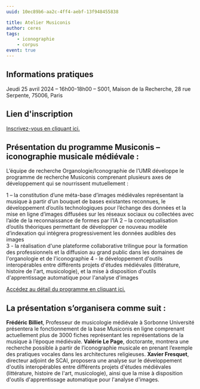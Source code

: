 ```yaml
---
uuid: 10ec89b6-aa2c-4ff4-aebf-13f948455838

title: Atelier Musiconis
author: ceres
tags:
    - iconographie
    - corpus
event: true
---
```

## Informations pratiques
Jeudi 25 avril 2024 – 16h00-18h00 – S001, Maison de la Recherche, 28 rue Serpente, 75006, Paris

## Lien d'inscription
[Inscrivez-vous en cliquant ici.](https://framaforms.org/inscription-atelier-musiconis-25042024-1709214154) 

## Présentation du programme Musiconis – iconographie musicale médiévale :

L’équipe de recherche Organologie/Iconographie de l’UMR développe le programme de recherche Musiconis comprenant plusieurs axes de développement qui se nourrissent mutuellement :

1 – la constitution d’une méta-base d’images médiévales représentant la musique à partir d’un bouquet de bases existantes reconnues, le développement d’outils technologiques pour l’échange des données  et  la mise en ligne d’images diffusées sur les réseaux sociaux ou collectées avec l’aide de la reconnaissance de formes par l’IA
2 – la conceptualisation d’outils théoriques permettant de développer ce nouveau modèle d’indexation qui intégrera progressivement les données audibles des images  
 3 - la réalisation d'une plateforme collaborative trilingue pour la formation des professionnels et la diffusion au grand public dans les domaines de l'organologie et de l'iconographie
 4 - le développement d'outils interopérables entre différents projets d'études médiévales (littérature, histoire de l'art, musicologie), et la mise à disposition d'outils d'apprentissage automatique pour l'analyse d'images
 
[Accédez au détail du programme en cliquant ici.](https://www.iremus.cnrs.fr/fr/programme-de-recherche/musiconis-fab-musiconis)

## La présentation s’organisera comme suit :

**Frédéric Billiet**, Professeur de musicologie médiévale à Sorbonne Université présentera le fonctionnement de la base Musiconis en ligne comprenant actuellement plus de 3000 fiches représentant les représentations de la musique à l’époque médiévale. 
**Valérie Le Page**, doctorante, montrera une recherche possible à partir de l’iconographie musicale en prenant l’exemple des pratiques vocales dans les architectures religieuses.
**Xavier Fresquet**, directeur adjoint de SCAI, proposera une analyse sur le développement d'outils interopérables entre différents projets d'études médiévales (littérature, histoire de l'art, musicologie), ainsi que la mise à disposition d'outils d'apprentissage automatique pour l'analyse d'images.

